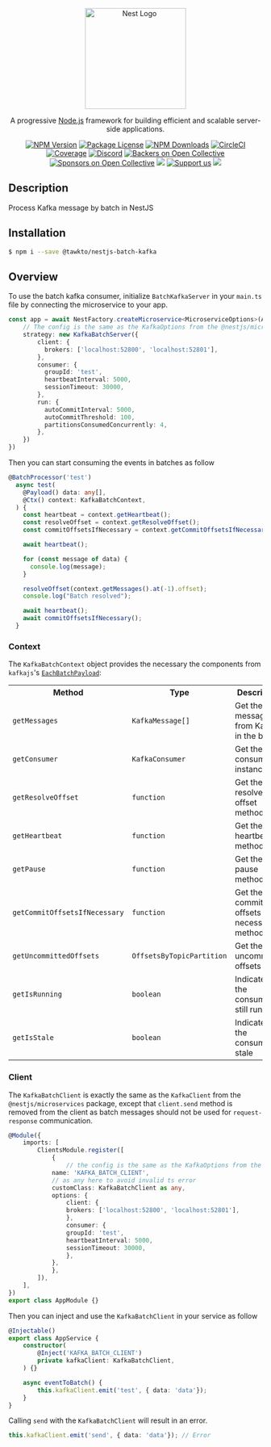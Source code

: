 <p align="center">
  <a href="http://nestjs.com/" target="blank"><img src="https://nestjs.com/img/logo-small.svg" width="200" alt="Nest Logo" /></a>
</p>

[circleci-image]: https://img.shields.io/circleci/build/github/nestjs/nest/master?token=abc123def456
[circleci-url]: https://circleci.com/gh/nestjs/nest

  <p align="center">A progressive <a href="http://nodejs.org" target="_blank">Node.js</a> framework for building efficient and scalable server-side applications.</p>
    <p align="center">
<a href="https://www.npmjs.com/~nestjscore" target="_blank"><img src="https://img.shields.io/npm/v/@nestjs/core.svg" alt="NPM Version" /></a>
<a href="https://www.npmjs.com/~nestjscore" target="_blank"><img src="https://img.shields.io/npm/l/@nestjs/core.svg" alt="Package License" /></a>
<a href="https://www.npmjs.com/~nestjscore" target="_blank"><img src="https://img.shields.io/npm/dm/@nestjs/common.svg" alt="NPM Downloads" /></a>
<a href="https://circleci.com/gh/nestjs/nest" target="_blank"><img src="https://img.shields.io/circleci/build/github/nestjs/nest/master" alt="CircleCI" /></a>
<a href="https://coveralls.io/github/nestjs/nest?branch=master" target="_blank"><img src="https://coveralls.io/repos/github/nestjs/nest/badge.svg?branch=master#9" alt="Coverage" /></a>
<a href="https://discord.gg/G7Qnnhy" target="_blank"><img src="https://img.shields.io/badge/discord-online-brightgreen.svg" alt="Discord"/></a>
<a href="https://opencollective.com/nest#backer" target="_blank"><img src="https://opencollective.com/nest/backers/badge.svg" alt="Backers on Open Collective" /></a>
<a href="https://opencollective.com/nest#sponsor" target="_blank"><img src="https://opencollective.com/nest/sponsors/badge.svg" alt="Sponsors on Open Collective" /></a>
  <a href="https://paypal.me/kamilmysliwiec" target="_blank"><img src="https://img.shields.io/badge/Donate-PayPal-ff3f59.svg"/></a>
    <a href="https://opencollective.com/nest#sponsor"  target="_blank"><img src="https://img.shields.io/badge/Support%20us-Open%20Collective-41B883.svg" alt="Support us"></a>
  <a href="https://twitter.com/nestframework" target="_blank"><img src="https://img.shields.io/twitter/follow/nestframework.svg?style=social&label=Follow"></a>
</p>
  <!--[![Backers on Open Collective](https://opencollective.com/nest/backers/badge.svg)](https://opencollective.com/nest#backer)
  [![Sponsors on Open Collective](https://opencollective.com/nest/sponsors/badge.svg)](https://opencollective.com/nest#sponsor)-->

## Description

Process Kafka message by batch in NestJS

## Installation

```bash
$ npm i --save @tawkto/nestjs-batch-kafka
```

## Overview
To use the batch kafka consumer, initialize `BatchKafkaServer` in your `main.ts` file by connecting the microservice to your app.
```typescript
const app = await NestFactory.createMicroservice<MicroserviceOptions>(AppModule, {
	// The config is the same as the KafkaOptions from the @nestjs/microservices package
	strategy: new KafkaBatchServer({
		client: {
          brokers: ['localhost:52800', 'localhost:52801'],
        },
        consumer: {
          groupId: 'test',
          heartbeatInterval: 5000,
          sessionTimeout: 30000,
        },
        run: {
          autoCommitInterval: 5000,
          autoCommitThreshold: 100,
          partitionsConsumedConcurrently: 4,
        },
	})
})
```
Then you can start consuming the events in batches as follow
```typescript
@BatchProcessor('test')
  async test(
    @Payload() data: any[],
    @Ctx() context: KafkaBatchContext,
  ) {
    const heartbeat = context.getHeartbeat();
    const resolveOffset = context.getResolveOffset();
    const commitOffsetsIfNecessary = context.getCommitOffsetsIfNecessary();

    await heartbeat();

    for (const message of data) {
      console.log(message);
    }

    resolveOffset(context.getMessages().at(-1).offset);
    console.log("Batch resolved");

    await heartbeat();
    await commitOffsetsIfNecessary();
  }
```

### Context

The `KafkaBatchContext` object provides the necessary the components from `kafkajs`'s  [`EachBatchPayload`](https://kafka.js.org/docs/consuming#a-name-each-batch-a-eachbatch):

<table>
	<tr>
		<th>Method</td>
		<th>Type</th>
		<th>Description</td>
	</tr>
	<tr>
		<td><code>getMessages</code></td>
		<td><code>KafkaMessage[]</code></td>
		<td>Get the raw messages from Kafka in the batch</td>
	</tr>
	<tr>
		<td><code>getConsumer</code></td>
		<td><code>KafkaConsumer</code></td>
		<td>Get the consumer instance</td>
	</tr>
	<tr>
		<td><code>getResolveOffset</code></td>
		<td><code>function</code></td>
		<td>Get the resolve offset method</td>
	</tr>
	<tr>
		<td><code>getHeartbeat</code></td>
		<td><code>function</code></td>
		<td>Get the heartbeat method</td>
	</tr>
	<tr>
		<td><code>getPause</code></td>
		<td><code>function</code></td>
		<td>Get the pause method</td>
	</tr>
	<tr>
		<td><code>getCommitOffsetsIfNecessary</code></td>
		<td><code>function</code></td>
		<td>Get the commit offsets if necessary method</td>
	</tr>
	<tr>
		<td><code>getUncommittedOffsets</code></td>
		<td><code>OffsetsByTopicPartition</code></td>
		<td>Get the uncommitted offsets</td>
	</tr>
	<tr>
		<td><code>getIsRunning</code></td>
		<td><code>boolean</code></td>
		<td>Indicate if the consumer is still running</td>
	</tr>
	<tr>
		<td><code>getIsStale</code></td>
		<td><code>boolean</code></td>
		<td>Indicate if the consumer is stale</td>
	</tr>
</table>


### Client

The `KafkaBatchClient` is exactly the same as the `KafkaClient` from the `@nestjs/microservices` package, except that `client.send` method is removed from the client as batch messages should not be used for `request-response` communication.

```typescript
@Module({
	imports: [
		ClientsModule.register([
			{
				// the config is the same as the KafkaOptions from the @nestjs/microservices package
			name: 'KAFKA_BATCH_CLIENT',
			// as any here to avoid invalid ts error
			customClass: KafkaBatchClient as any,
			options: {
				client: {
				brokers: ['localhost:52800', 'localhost:52801'],
				},
				consumer: {
				groupId: 'test',
				heartbeatInterval: 5000,
				sessionTimeout: 30000,
				},
			},
			},
		]),
	],
})
export class AppModule {}
```

Then you can inject and use the `KafkaBatchClient` in your service as follow
```typescript
@Injectable()
export class AppService {
	constructor(
		@Inject('KAFKA_BATCH_CLIENT')
		private kafkaClient: KafkaBatchClient,
	) {}

	async eventToBatch() {
		this.kafkaClient.emit('test', { data: 'data'});
	}
}
```

Calling `send` with the `KafkaBatchClient` will result in an error.
```typescript
this.kafkaClient.emit('send', { data: 'data'}); // Error
```
